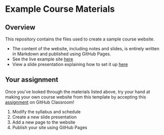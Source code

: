 # Example Course Materials

## Overview

This repository contains the files used to create a sample course website.

- The content of the website, including notes and slides, is entirely written in Markdown and published using GitHub Pages.
- See the live example site [here](https://bloombar.github.io/example-course-materials/)
- View a slide presentation explaining how to set it up [here](https://bloombar.github.io/example-course-materials/slides/sample-presentation/)

## Your assignment

Once you've looked through the materials listed above, try your hand at making your own course website from this template by accepting this [assignment](https://classroom.github.com/a/3PHuVk8D) on GitHub Classroom!

1. Modify the syllabus and schedule
1. Create a new slide presentation
1. Add a new page to the website
1. Publish your site using GitHub Pages
